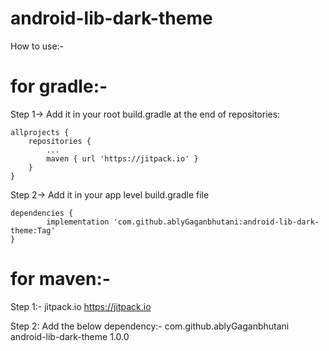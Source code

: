 # android-lib-dark-theme

How to use:-

# for gradle:-

Step 1-> Add it in your root build.gradle at the end of repositories:

	allprojects {
		repositories {
			...
			maven { url 'https://jitpack.io' }
		}
	}
	
Step 2-> Add it in your app level build.gradle file

	dependencies {
	        implementation 'com.github.ablyGaganbhutani:android-lib-dark-theme:Tag'
	}

# for maven:-

Step 1:-
	<repositories>
		<repository>
		    <id>jitpack.io</id>
		    <url>https://jitpack.io</url>
		</repository>
	</repositories>

Step 2: Add the below dependency:-
	<dependency>
	    <groupId>com.github.ablyGaganbhutani</groupId>
	    <artifactId>android-lib-dark-theme</artifactId>
	    <version>1.0.0</version>
	</dependency>

